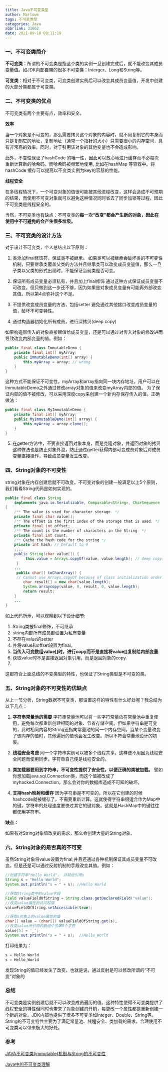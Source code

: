 ```yaml
---
title: Java不可变类型
author: Marlowe
tags: 不可变类型
categories: Java
abbrlink: 31662
date: 2021-09-10 08:11:19
---
```


<!--more-->

### 一、不可变类简介

**不可变类**：所谓的不可变类是指这个类的实例一旦创建完成后，就不能改变其成员变量值。如JDK内部自带的很多不可变类：Interger、Long和String等。

**可变类**：相对于不可变类，可变类创建实例后可以改变其成员变量值，开发中创建的大部分类都属于可变类。

### 二、不可变类的优点

不可变类有两个主要有点，效率和安全。

**效率**

当一个对象是不可变的，那么需要拷贝这个对象的内容时，就不用复制它的本身而只是复制它的地址，复制地址（通常一个指针的大小）只需要很小的内存空间，具有非常高的效率。同时，对于引用该对象的其他变量也不会造成影响。

此外，不变性保证了hashCode 的唯一性，因此可以放心地进行缓存而不必每次重新计算新的哈希码。而哈希码被频繁地使用, 比如在hashMap 等容器中。将hashCode 缓存可以提高以不变类实例为key的容器的性能。

**线程安全**

在多线程情况下，一个可变对象的值很可能被其他进程改变，这样会造成不可预期的结果，而使用不可变对象就可以避免这种情况同时省去了同步加锁等过程，因此不可变类是线程安全的。

当然，不可变类也有缺点：不可变类的**每一次“改变”都会产生新的对象，因此在使用中不可避免的会产生很多垃圾。**

### 三、不可变类的设计方法

对于设计不可变类，个人总结出以下原则：

1. 类添加final修饰符，保证类不被继承。
如果类可以被继承会破坏类的不可变性机制，只要继承类覆盖父类的方法并且继承类可以改变成员变量值，那么一旦子类以父类的形式出现时，不能保证当前类是否可变。

2. 保证所有成员变量必须私有，并且加上final修饰
通过这种方式保证成员变量不可改变。但只做到这一步还不够，因为如果是对象成员变量有可能再外部改变其值。所以第4点弥补这个不足。

3. 不提供改变成员变量的方法，包括setter
避免通过其他接口改变成员变量的值，破坏不可变特性。

4. 通过构造器初始化所有成员，进行深拷贝(deep copy)

如果构造器传入的对象直接赋值给成员变量，还是可以通过对传入对象的修改进而导致改变内部变量的值。例如：

```java
public final class ImmutableDemo {  
    private final int[] myArray;  
    public ImmutableDemo(int[] array) {  
        this.myArray = array; // wrong  
    }  
}
```

这种方式不能保证不可变性，myArray和array指向同一块内存地址，用户可以在ImmutableDemo之外通过修改array对象的值来改变myArray内部的值。
为了保证内部的值不被修改，可以采用深度copy来创建一个新内存保存传入的值。正确做法：

```java
public final class MyImmutableDemo {  
    private final int[] myArray;  
    public MyImmutableDemo(int[] array) {  
        this.myArray = array.clone();   
    }   
}
```

5. 在getter方法中，不要直接返回对象本身，而是克隆对象，并返回对象的拷贝
这种做法也是防止对象外泄，防止通过getter获得内部可变成员对象后对成员变量直接操作，导致成员变量发生改变。

### 四、String对象的不可变性

string对象在内存创建后就不可改变，不可变对象的创建一般满足以上5个原则，我们看看String代码是如何实现的。

```java
public final class String
    implements java.io.Serializable, Comparable<String>, CharSequence
{
    /** The value is used for character storage. */
    private final char value[];
    /** The offset is the first index of the storage that is used. */
    private final int offset;
    /** The count is the number of characters in the String. */
    private final int count;
    /** Cache the hash code for the string */
    private int hash; // Default to 0
    ....
    public String(char value[]) {
         this.value = Arrays.copyOf(value, value.length); // deep copy操作
     }
    ...
     public char[] toCharArray() {
     // Cannot use Arrays.copyOf because of class initialization order issues
        char result[] = new char[value.length];
        System.arraycopy(value, 0, result, 0, value.length);
        return result;
    }
    ...
}
```

如上代码所示，可以观察到以下设计细节:

1. String类被final修饰，不可继承
2. string内部所有成员都设置为私有变量
3. 不存在value的setter
4. 并将value和offset设置为final。
5. **当传入可变数组value[]时，进行copy而不是直接将value[]复制给内部变量**.
6. 获取value时不是直接返回对象引用，而是返回对象的copy.
7. 
这都符合上面总结的不变类型的特性，也保证了String类型是不可变的类。

### 五、String对象的不可变性的优缺点

从上一节分析，String数据不可变类，那设置这样的特性有什么好处呢？我总结为以下几点：

1. **字符串常量池的需要**
字符串常量池可以将一些字符常量放在常量池中重复使用，避免每次都重新创建相同的对象、节省存储空间。但如果字符串是可变的，此时相同内容的String还指向常量池的同一个内存空间，当某个变量改变了该内存的值时，其他遍历的值也会发生改变。所以不符合常量池设计的初衷。

2. **线程安全考虑**
同一个字符串实例可以被多个线程共享。这样便不用因为线程安全问题而使用同步。字符串自己便是线程安全的。

3. **类加载器要用到字符串，不可变性提供了安全性，以便正确的类被加载。** 譬如你想加载java.sql.Connection类，而这个值被改成了myhacked.Connection，那么会对你的数据库造成不可知的破坏。

4. **支持hash映射和缓存**
因为字符串是不可变的，所以在它创建的时候hashcode就被缓存了，不需要重新计算。这就使得字符串很适合作为Map中的键，字符串的处理速度要快过其它的键对象。这就是HashMap中的键往往都使用字符串。

**缺点：**

如果有对String对象值改变的需求，那么会创建大量的String对象。

### 六、String对象的是否真的不可变

虽然String对象将value设置为final,并且还通过各种机制保证其成员变量不可改变。但是还是可以通过反射机制的手段改变其值。例如：

```java
//创建字符串"Hello World"， 并赋给引用s
String s = "Hello World"; 
System.out.println("s = " + s); //Hello World

//获取String类中的value字段
Field valueFieldOfString = String.class.getDeclaredField("value");
//改变value属性的访问权限
valueFieldOfString.setAccessible(true);

//获取s对象上的value属性的值
char[] value = (char[]) valueFieldOfString.get(s);
//改变value所引用的数组中的第5个字符
value[5] = '_';
System.out.println("s = " + s);  //Hello_World
```

打印结果为：

```java
s = Hello World
s = Hello_World
```

发现String的值已经发生了改变。也就是说，通过反射是可以修改所谓的“不可变”对象的

### 总结

不可变类是实例创建后就不可以改变成员遍历的值。这种特性使得不可变类提供了线程安全的特性但同时也带来了对象创建的开销，每更改一个属性都是重新创建一个新的对象。JDK内部也提供了很多不可变类如Integer、Double、String等。String的不可变特性主要为了满足常量池、线程安全、类加载的需求。合理使用不可变类可以带来极大的好处。

### 参考

[JAVA不可变类(immutable)机制与String的不可变性](https://cloud.tencent.com/developer/article/1378004)

[Java中的不可变类理解](https://www.cnblogs.com/shamo89/p/10330080.html)
